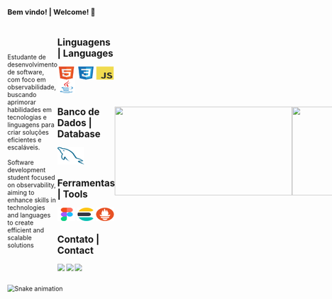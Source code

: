 ### Bem vindo! | Welcome! 🌱
<div style="display: flex; align-items: center; justify-content: space-between;">

Estudante de desenvolvimento de software, com foco em observabilidade, buscando aprimorar habilidades em tecnologias e linguagens para criar soluções eficientes e escaláveis.
<br><br>
Software development student focused on observability, aiming to enhance skills in technologies and languages to create efficient and scalable solutions

<div style="display: inline_block">

  ## Linguagens | Languages
  <img align="center" alt="Borin-HTML" height="30" width="40" src="https://raw.githubusercontent.com/devicons/devicon/master/icons/html5/html5-original.svg">
  <img align="center" alt="Borin-CSS" height="30" width="40" src="https://raw.githubusercontent.com/devicons/devicon/master/icons/css3/css3-original.svg">
  <img align="center" alt="Borin-JS" height="30" width="40" src="https://raw.githubusercontent.com/devicons/devicon/master/icons/javascript/javascript-original.svg">
  <img align="center" alt="Borin-Java" height="30" width="40" src="https://raw.githubusercontent.com/devicons/devicon/master/icons/java/java-original.svg">


  ## Banco de Dados | Database                            
  <img align="center" alt="Borin-Mysql" height="40" width="60" src= "https://raw.githubusercontent.com/devicons/devicon/master/icons/mysql//mysql-original.svg">

  ## Ferramentas | Tools
  <img align="center" alt="Borin-Figma" height="30" width="40" src= "https://raw.githubusercontent.com/devicons/devicon/master/icons/figma/figma-original.svg">
  <img align="center" alt="Borin-ElasticSearch" height="30" width="40" src= "https://raw.githubusercontent.com/devicons/devicon/master/icons/elasticsearch/elasticsearch-original.svg">
  <img align="center" alt="Borin-Prometheus" height="30" width="40" src= "https://raw.githubusercontent.com/devicons/devicon/master/icons/prometheus/prometheus-original.svg">

 ## Contato | Contact
  <a href="https://instagram.com/gborin_" target="_blank"><img src="https://img.shields.io/badge/-Instagram-%23E4405F?style=for-the-badge&logo=instagram&logoColor=white" target="_blank"></a>
  <a href ="mailto:guilhermerbg2004@gmail.com"><img src="https://img.shields.io/badge/-Gmail-%23333?style=for-the-badge&logo=gmail&logoColor=white" target="_blank"></a>
  <a href="https://www.linkedin.com/in/guilherme-borin-galeno-90a940226" target="_blank"><img src="https://img.shields.io/badge/-LinkedIn-%230077B5?style=for-the-badge&logo=linkedin&logoColor=white" target="_blank"></a> 
</div>

  <img height="200" width="400" src="https://github-readme-stats.vercel.app/api?username=GuilhemeBorin&show_icons=true&theme=dark&include_all_commits=true&count_private=true" />
  <img height="200" width="400" src="https://github-readme-stats.vercel.app/api/top-langs/?username=GuilhemeBorin&layout=compact&langs_count=16&theme=dark" />
</div>

![Snake animation](https://github.com/LuigiGF/LuigiGF/blob/output/github-contribution-grid-snake.svg)
